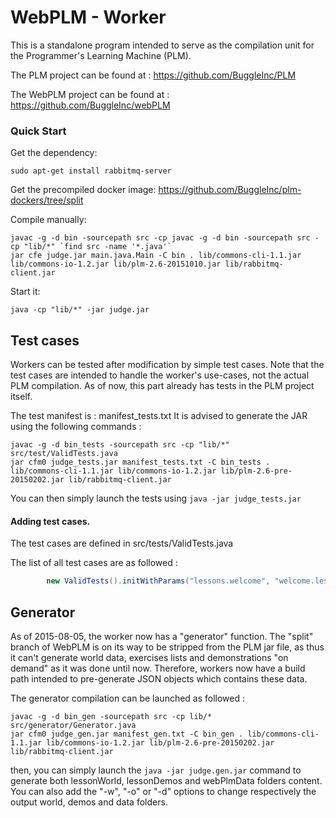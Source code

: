# WebPLM - Worker

This is a standalone program intended to serve as the compilation unit
for the Programmer's Learning Machine (PLM).

The PLM project can be found at : https://github.com/BuggleInc/PLM

The WebPLM project can be found at : https://github.com/BuggleInc/webPLM

### Quick Start

Get the dependency:
```shell
sudo apt-get install rabbitmq-server
```

Get the precompiled docker image:
https://github.com/BuggleInc/plm-dockers/tree/split

Compile manually:
```shell
javac -g -d bin -sourcepath src -cp javac -g -d bin -sourcepath src -cp "lib/*" `find src -name '*.java'`
jar cfe judge.jar main.java.Main -C bin . lib/commons-cli-1.1.jar lib/commons-io-1.2.jar lib/plm-2.6-20151010.jar lib/rabbitmq-client.jar
```

Start it:
```shell
java -cp "lib/*" -jar judge.jar
```

## Test cases

Workers can be tested after modification by simple test cases.
Note that the test cases are intended to handle the worker's use-cases, not the actual PLM compilation. As of now, this part already has tests in the PLM project itself.

The test manifest is : manifest_tests.txt
It is advised to generate the JAR using the following commands :
```shell
javac -g -d bin_tests -sourcepath src -cp "lib/*" src/test/ValidTests.java
jar cfm0 judge_tests.jar manifest_tests.txt -C bin_tests . lib/commons-cli-1.1.jar lib/commons-io-1.2.jar lib/plm-2.6-pre-20150202.jar lib/rabbitmq-client.jar
```

You can then simply launch the tests using `java -jar judge_tests.jar`

#### Adding test cases.

The test cases are defined in src/tests/ValidTests.java

The list of all test cases are as followed :
```java
		new ValidTests().initWithParams("lessons.welcome", "welcome.lessons.welcome.environment.Environment", "avance();");
```


## Generator

As of 2015-08-05, the worker now has a "generator" function.
The "split" branch of WebPLM is on its way to be stripped from the PLM jar file, as thus it can't generate world data, exercises lists and demonstrations "on demand" as it was done until now.
Therefore, workers now have a build path intended to pre-generate JSON objects which contains these data.

The generator compilation can be launched as followed :
```shell
javac -g -d bin_gen -sourcepath src -cp lib/* src/generator/Generator.java
jar cfm0 judge_gen.jar manifest_gen.txt -C bin_gen . lib/commons-cli-1.1.jar lib/commons-io-1.2.jar lib/plm-2.6-pre-20150202.jar lib/rabbitmq-client.jar
```

then, you can simply launch the `java -jar judge.gen.jar` command to generate both lessonWorld, lessonDemos and webPlmData folders content.
You can also add the "-w", "-o" or "-d" options to change respectively the output world, demos and data folders.

